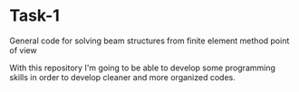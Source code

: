 # Task-1
General code for solving beam structures from finite element method point of view

With this repository I'm going to be able to develop some programming skills in order to develop cleaner and more organized codes.
